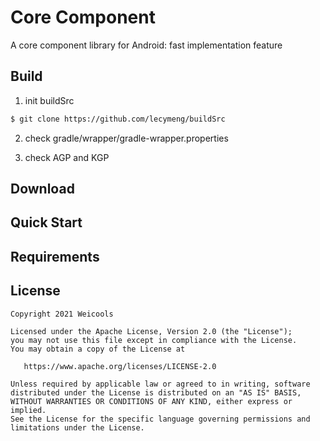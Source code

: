 # Core Component

A core component library for Android: fast implementation feature

## Build

1. init buildSrc

  ```bash
  $ git clone https://github.com/lecymeng/buildSrc
  ```

2. check gradle/wrapper/gradle-wrapper.properties

3. check AGP and KGP

## Download

## Quick Start

## Requirements

## License

```
Copyright 2021 Weicools

Licensed under the Apache License, Version 2.0 (the "License");
you may not use this file except in compliance with the License.
You may obtain a copy of the License at

   https://www.apache.org/licenses/LICENSE-2.0

Unless required by applicable law or agreed to in writing, software
distributed under the License is distributed on an "AS IS" BASIS,
WITHOUT WARRANTIES OR CONDITIONS OF ANY KIND, either express or implied.
See the License for the specific language governing permissions and
limitations under the License.
```
